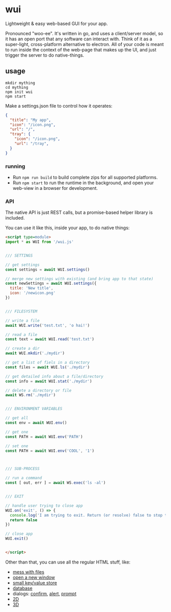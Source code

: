 # wui

Lightweight & easy web-based GUI for your app.

Pronounced "woo-ee". It's written in go, and uses a client/server model, so it has an open port that any software can interact with. Think of it as a super-light, cross-platform alternative to electron. All of your code is meant to run inside the context of the web-page that makes up the UI, and just trigger the server to do native-things.

## usage

```
mkdir mything
cd mything
npm init wui
npm start
```

Make a settings.json file to control how it operates:

```json
{
  "title": "My app",
  "icon": "/icon.png",
  "url": "/",
  "tray": {
    "icon": "/icon.png",
    "url": "/tray",
  }
}
```


### running

* Run `npm run build` to build complete zips for all supported platforms.
* Run `npm start` to run the runtime in the background, and open your web-view in a browser for development.


### API

The native API is just REST calls, but a promise-based helper library is included.

You can use it like this, inside your app, to do native things:


```html
<script type=module>
import * as WUI from '/wui.js'


/// SETTINGS

// get settings
const settings = await WUI.settings()

// merge new settings with existing (and bring app to that state)
const newSettings = await WUI.settings({
  title: 'New title',
  icon: '/newicon.png'
})


/// FILESYSTEM

// write a file
await WUI.write('test.txt', 'o hai!')

// read a file
const text = await WUI.read('test.txt')

// create a dir
await WUI.mkdir('./mydir')

// get a list of fiels in a directory
const files = await WUI.ls('./mydir')

// get detailed info about a file/directory
const info = await WUI.stat('./mydir')

// delete a directory or file
await WS.rm('./mydir')


/// ENVIRONMENT VARIABLES

// get all
const env = await WUI.env()

// get one
const PATH = await WUI.env('PATH')

// set one
const PATH = await WUI.env('COOL', '1')



/// SUB-PROCESS

// run a command
const [ out, err ] = await WS.exec('ls -al')


/// EXIT

// handle user trying to close app
WUI.on('exit', () => {
  console.log('I am trying to exit. Return (or resolve) false to stop that.')
  return false
})

// close app
WUI.exit()


</script>
```

Other than that, you can use all the regular HTML stuff, like:

* [mess with files](https://developer.mozilla.org/en-US/docs/Web/API/File/Using_files_from_web_applications)
* [open a new window](https://developer.mozilla.org/en-US/docs/Web/API/Window/open)
* [small key/value store](https://developer.mozilla.org/en-US/docs/Web/API/Web_Storage_API)
* [database](https://developer.mozilla.org/en-US/docs/Web/API/IndexedDB_API)
* dialogs: [confirm](https://developer.mozilla.org/en-US/docs/Web/API/Window/confirm), [alert](https://developer.mozilla.org/en-US/docs/Web/API/Window/alert), [prompt](https://developer.mozilla.org/en-US/docs/Web/API/Window/prompt)
* [2D](https://developer.mozilla.org/en-US/docs/Web/API/Canvas_API)
* [3D](https://developer.mozilla.org/en-US/docs/Web/API/WebGL_API)